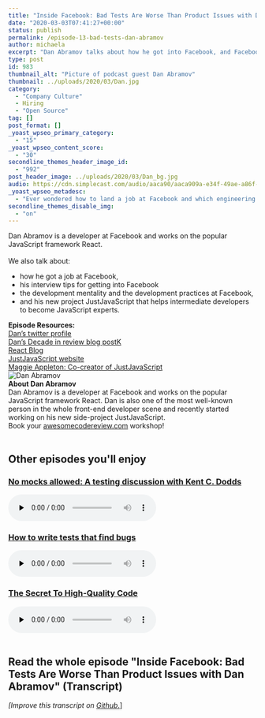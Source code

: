 ```yaml
---
title: "Inside Facebook: Bad Tests Are Worse Than Product Issues with Dan Abramov"
date: "2020-03-03T07:41:27+00:00"
status: publish
permalink: /episode-13-bad-tests-dan-abramov
author: michaela
excerpt: "Dan Abramov talks about how he got into Facebook, and Facebook's development practices."
type: post
id: 983
thumbnail_alt: "Picture of podcast guest Dan Abramov"
thumbnail: ../uploads/2020/03/Dan.jpg
category:
  - "Company Culture"
  - Hiring
  - "Open Source"
tag: []
post_format: []
_yoast_wpseo_primary_category:
  - "15"
_yoast_wpseo_content_score:
  - "30"
secondline_themes_header_image_id:
  - "992"
post_header_image: ../uploads/2020/03/Dan_bg.jpg
audio: https://cdn.simplecast.com/audio/aaca90/aaca909a-e34f-49ae-a86f-f59e4fa807f0/8108bd6c-3028-4bce-8800-7e9a908b3987/dan-abramov-ready_tc.mp3
_yoast_wpseo_metadesc:
  - "Ever wondered how to land a job at Facebook and which engineering practices Facebook's devs follow? How do they test? This episode has all the answers!"
secondline_themes_disable_img:
  - "on"
---
```


<div class="episode-about">
Dan Abramov is a developer at Facebook and works on the popular JavaScript framework React.
<br/> <br/>We also talk about:
<ul>
<li> how he got a job at Facebook,</li>
<li> his interview tips for getting into Facebook</li>
<li> the development mentality and the development practices at Facebook,</li>
<li> and his new project JustJavaScript that helps intermediate developers to become JavaScript experts.</li>
</ul>
</div>
<div class=" episode-links">
<b>Episode Resources:</b><br/>
<a href="https://twitter.com/dan_abramov">Dan’s twitter profile</a><br/>
<a href="https://overreacted.io/my-decade-in-review/">Dan’s Decade in review blog postK</a><br/>
<a href="https://reactjs.org/blog/all.html/">React Blog</a><br/>
<a href="https://justjavascript.com/">JustJavaScript website</a><br/>
<a href="https://illustrated.dev/">Maggie Appleton: Co-creator of JustJavaScript</a><br/>
</div>

<div class="row pt-2 align-items-center">
<div class="col-4 guest-picture">
<img src="../uploads/2020/03/Dan.jpg" alt="Dan Abramov"/>
</div>
<div class="col-8 guest-about">
<b>About Dan Abramov</b><br/>
Dan Abramov is a developer at Facebook and works on the popular JavaScript framework React. Dan is also one of the most well-known person in the whole front-end developer scene and recently started working on his new side-project JustJavaScript.
</div>
</div>

<div class="sponsorship">
Book your <a href="https://www.michaelagreiler.com/workshops">awesomecodereview.com</a> workshop!
</div> 
<br/>

<div>
  <h2>Other episodes you'll enjoy</h2>
    <div class="row-md-6">
      <div class="row g-0 border rounded overflow-hidden flex-md-row mb-4 shadow-sm h-md-250 position-relative">
          <div class="col p-4 d-flex flex-column position-static">
            <h3 class="mb-0"><a href="https://www.software-engineering-unlocked.com/no-mocks-allowed/">No mocks allowed: A testing discussion with Kent C. Dodds</a></h3>
  <audio controls preload="none">
                <source src="https://cdn.simplecast.com/audio/aaca909a-e34f-49ae-a86f-f59e4fa807f0/episodes/af0c1508-d256-42cf-97a9-998234ae1186/audio/74614447-0817-41c0-a97f-02391f63ea48/default_tc.mp3" />
              </audio>
          </div>
        </div>
      </div>
    <div class="row-md-6">
      <div class="row g-0 border rounded overflow-hidden flex-md-row mb-4 shadow-sm h-md-250 position-relative">
          <div class="col p-4 d-flex flex-column position-static">
            <h3 class="mb-0"><a href="https://www.software-engineering-unlocked.com/tests-find-bugs/">How to write tests that find bugs</a></h3>
  <audio controls preload="none">
                <source src="https://cdn.simplecast.com/audio/aaca909a-e34f-49ae-a86f-f59e4fa807f0/episodes/53528752-3178-4d13-9b17-8285eeab471c/audio/f768b14a-56e4-4d9a-8ed2-d27b3b1342f5/default_tc.mp3" />
              </audio>
          </div>
        </div>
      </div>
    <div class="row-md-6">
      <div class="row g-0 border rounded overflow-hidden flex-md-row mb-4 shadow-sm h-md-250 position-relative">
          <div class="col p-4 d-flex flex-column position-static">
            <h3 class="mb-0"><a href="https://www.software-engineering-unlocked.com/high-quality-code/">The Secret To High-Quality Code</a></h3>
  <audio controls preload="none">
                <source src="https://cdn.simplecast.com/audio/aaca909a-e34f-49ae-a86f-f59e4fa807f0/episodes/47f883a9-4633-4c1b-9e5f-c673f3b0b280/audio/5497ed3e-ecfd-4df1-ac15-28738a2a08fd/default_tc.mp3" />
              </audio>
          </div>
        </div>
      </div> 
</div>
<br/>

## Read the whole episode "Inside Facebook: Bad Tests Are Worse Than Product Issues with Dan Abramov" (Transcript)

_\[Improve this transcript on [Github](https://github.com/mgreiler/se-unlocked/tree/master/Transcripts)_[.](https://github.com/mgreiler/se-unlocked/tree/master/Transcripts)\]
